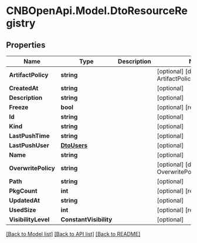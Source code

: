 # CNBOpenApi.Model.DtoResourceRegistry

## Properties

Name | Type | Description | Notes
------------ | ------------- | ------------- | -------------
**ArtifactPolicy** | **string** |  | [optional] [default to ArtifactPolicyEnum.All]
**CreatedAt** | **string** |  | [optional] 
**Description** | **string** |  | [optional] 
**Freeze** | **bool** |  | [optional] [readonly] 
**Id** | **string** |  | [optional] 
**Kind** | **string** |  | [optional] 
**LastPushTime** | **string** |  | [optional] 
**LastPushUser** | [**DtoUsers**](DtoUsers.md) |  | [optional] 
**Name** | **string** |  | [optional] 
**OverwritePolicy** | **string** |  | [optional] [default to OverwritePolicyEnum.Forbid]
**Path** | **string** |  | [optional] 
**PkgCount** | **int** |  | [optional] [readonly] 
**UpdatedAt** | **string** |  | [optional] 
**UsedSize** | **int** |  | [optional] [readonly] 
**VisibilityLevel** | **ConstantVisibility** |  | [optional] 

[[Back to Model list]](../../README.md#documentation-for-models) [[Back to API list]](../../README.md#documentation-for-api-endpoints) [[Back to README]](../../README.md)

